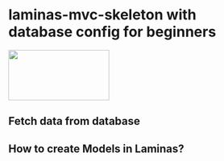# laminas-mvc-skeleton with database config for beginners

<img src="https://encrypted-tbn0.gstatic.com/images?q=tbn:ANd9GcQFQGhIjUOpq_BSXraBCLDujaXfApgbT4tSBZuvRrgiUYhLDwiYdG8ySbMvtoQUVWVlJ6k&usqp=CAU" width="200" height="100">


## Fetch data from database 
## How to create Models in Laminas?



